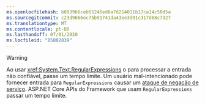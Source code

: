```yaml
---
ms.openlocfilehash: b893966ceb65246ed6a7d214011b17ca14c50d5a
ms.sourcegitcommit: c23d9666ec75b91741da43ee3d91c317d68c7327
ms.translationtype: MT
ms.contentlocale: pt-BR
ms.lasthandoff: 07/01/2020
ms.locfileid: "85802839"
---
```


> [!WARNING]
> Ao usar <xref:System.Text.RegularExpressions> o para processar a entrada não confiável, passe um tempo limite. Um usuário mal-intencionado pode fornecer entrada para `RegularExpressions` causar um [ataque de negação de serviço](https://www.us-cert.gov/ncas/tips/ST04-015). ASP.NET Core APIs do Framework que usam `RegularExpressions` passar um tempo limite.

